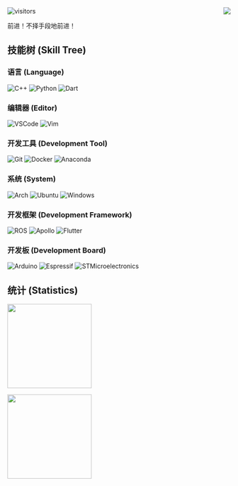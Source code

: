 <img align=right src='https://github.githubassets.com/images/mona-whisper.gif' />

<img src="https://visitor-badge.laobi.icu/badge?page_id=huigang39.huigang39" alt="visitors"/>   

前进！不择手段地前进！

## 技能树 (Skill Tree)

### 语言 (Language)
![C++](https://img.shields.io/badge/-CPP-004488?style=for-the-badge&logo=cplusplus&logoColor=white)
![Python](https://img.shields.io/badge/-Python-356f9f?style=for-the-badge&&logo=python&logoColor=white)
![Dart](https://img.shields.io/badge/-Dart-03589c?style=for-the-badge&&logo=dart&logoColor=white)

### 编辑器 (Editor)
![VSCode](https://img.shields.io/badge/-VSCode-007acc?style=for-the-badge&logo=visual-studio-code&logoColor=white)
![Vim](https://img.shields.io/badge/-Vim-019733?style=for-the-badge&&logo=Vim&logoColor=white)

### 开发工具 (Development Tool)
![Git](https://img.shields.io/badge/-Git-f44d27?style=for-the-badge&logo=git&logoColor=white)
![Docker](https://img.shields.io/badge/-Docker-0073ec?style=for-the-badge&logo=docker&logoColor=white)
![Anaconda](https://img.shields.io/badge/-Anaconda-44a833?style=for-the-badge&&logo=Anaconda&logoColor=white)

### 系统 (System)
![Arch](https://img.shields.io/badge/-Arch-1793d1?style=for-the-badge&&logo=archlinux&logoColor=white)
![Ubuntu](https://img.shields.io/badge/-Ubuntu-e95420?style=for-the-badge&&logo=ubuntu&logoColor=white)
![Windows](https://img.shields.io/badge/-Windows-0078d6?style=for-the-badge&&logo=windows&logoColor=white)

### 开发框架 (Development Framework)
![ROS](https://img.shields.io/badge/-ROS-081832?style=for-the-badge&&logo=ros&logoColor=white)
![Apollo](https://img.shields.io/badge/-Apollo-015de7?style=for-the-badge&&logo=apollographql&logoColor=white)
![Flutter](https://img.shields.io/badge/-Flutter-5fc8f8?style=for-the-badge&&logo=flutter&logoColor=white)

### 开发板 (Development Board)
![Arduino](https://img.shields.io/badge/-Arduino-00979d?style=for-the-badge&&logo=arduino&logoColor=white)
![Espressif](https://img.shields.io/badge/-Espressif-e7352c?style=for-the-badge&&logo=Espressif&logoColor=white)
![STMicroelectronics](https://img.shields.io/badge/-STMicroelectronics-03234b?style=for-the-badge&&logo=stmicroelectronics&logoColor=white)

## 统计 (Statistics)
<!--      &hide_border=true           -->
<p align="left"><img height="190px" src="https://github-readme-stats.vercel.app/api?username=huigang39&show_icons=true&theme=buefy&line_height=20&count_private=true&include_all_commits=true" align = "center"/></p><img height="190px" src="https://github-readme-stats.vercel.app/api/top-langs/?username=huigang39&theme=buefy&hide=HTML,Tex&layout=compact" align = "center"/></p>
